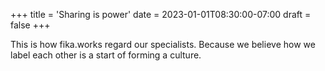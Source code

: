 +++
title = 'Sharing is power'
date = 2023-01-01T08:30:00-07:00
draft = false
+++

This is how fika.works regard our specialists. Because we believe how we label each other is a start of forming a culture.
